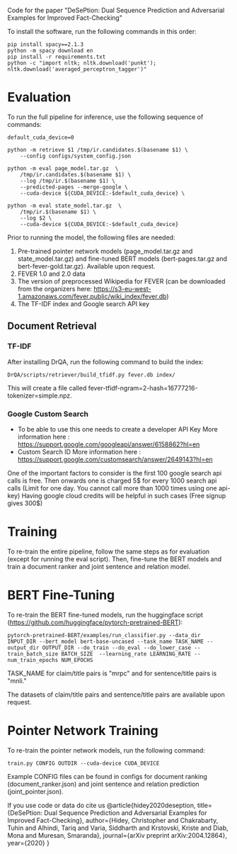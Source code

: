 Code for the paper "DeSePtion: Dual Sequence Prediction and Adversarial Examples for Improved Fact-Checking"

To install the software, run the following commands in this order:
```
pip install spacy==2.1.3
python -m spacy download en
pip install -r requirements.txt
python -c "import nltk; nltk.download('punkt'); nltk.download('averaged_perceptron_tagger')"
```

# Evaluation
To run the full pipeline for inference, use the following sequence of commands:
```
default_cuda_device=0

python -m retrieve $1 /tmp/ir.candidates.$(basename $1) \
    --config configs/system_config.json

python -m eval page_model.tar.gz  \
    /tmp/ir.candidates.$(basename $1) \
    --log /tmp/ir.$(basename $1) \
    --predicted-pages --merge-google \
    --cuda-device ${CUDA_DEVICE:-$default_cuda_device} \
    
python -m eval state_model.tar.gz  \
    /tmp/ir.$(basename $1) \
    --log $2 \
    --cuda-device ${CUDA_DEVICE:-$default_cuda_device}
```

Prior to running the model, the following files are needed:
1) Pre-trained pointer network models (page_model.tar.gz and state_model.tar.gz) and fine-tuned BERT models (bert-pages.tar.gz and bert-fever-gold.tar.gz). Available upon request.
2) FEVER 1.0 and 2.0 data
3) The version of preprocessed Wikipedia for FEVER (can be downloaded from the organizers here: https://s3-eu-west-1.amazonaws.com/fever.public/wiki_index/fever.db)
4) The TF-IDF index and Google search API key

## Document Retrieval 

### TF-IDF
After installing DrQA, run the following command to build the index:
```
DrQA/scripts/retriever/build_tfidf.py fever.db index/
```
This will create a file called fever-tfidf-ngram=2-hash=16777216-tokenizer=simple.npz.

### Google Custom Search
* To be able to use this one needs to create a developer API Key
  More information here : https://support.google.com/googleapi/answer/6158862?hl=en
* Custom Search ID 
  More information here : https://support.google.com/customsearch/answer/2649143?hl=en

One of the important factors to consider is the first 100 google search api calls is free.
Then onwards one is charged 5$ for every 1000 search api calls (Limit for one day. You cannot call more than 1000 times using one api-key)
Having google cloud credits will be helpful in such cases (Free signup gives 300$)

# Training
To re-train the entire pipeline, follow the same steps as for evaluation (except for running the eval script). Then, fine-tune the BERT models and train a document ranker and joint sentence and relation model.

# BERT Fine-Tuning
To re-train the BERT fine-tuned models, run the huggingface script (https://github.com/huggingface/pytorch-pretrained-BERT):
```
pytorch-pretrained-BERT/examples/run_classifier.py --data_dir INPUT_DIR --bert_model bert-base-uncased --task_name TASK_NAME --output_dir OUTPUT_DIR --do_train --do_eval --do_lower_case --train_batch_size BATCH_SIZE  --learning_rate LEARNING_RATE --num_train_epochs NUM_EPOCHS
```

TASK_NAME for claim/title pairs is "mrpc" and for sentence/title pairs is "mnli."

The datasets of claim/title pairs and sentence/title pairs are available upon request.


# Pointer Network Training
To re-train the pointer network models, run the following command:
```
train.py CONFIG OUTDIR --cuda-device CUDA_DEVICE
```

Example CONFIG files can be found in configs for document ranking (document_ranker.json) and joint sentence and relation prediction (joint_pointer.json).


If you use code or data do cite us
        @article{hidey2020deseption,
          title={DeSePtion: Dual Sequence Prediction and Adversarial Examples for Improved Fact-Checking},
          author={Hidey, Christopher and Chakrabarty, Tuhin and Alhindi, Tariq and Varia, Siddharth and Krstovski, Kriste and Diab, Mona and Muresan, Smaranda},
          journal={arXiv preprint arXiv:2004.12864},
          year={2020}
        }
